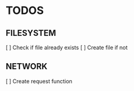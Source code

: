 # TODOS #

## FILESYSTEM

[ ] Check if file already exists
[ ] Create file if not

## NETWORK

[ ] Create request function
